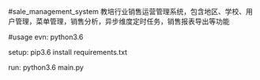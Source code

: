 #sale_management_system
教培行业销售运营管理系统，包含地区、学校、用户管理，菜单管理，销售分析，异步维度定时任务，销售报表导出等功能

#usage
evn:
python3.6

setup:
pip3.6 install requirements.txt

run:
python3.6 main.py
